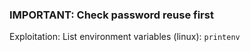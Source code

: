 ### IMPORTANT: Check password reuse first
Exploitation:
	List environment variables (linux): `printenv`
	